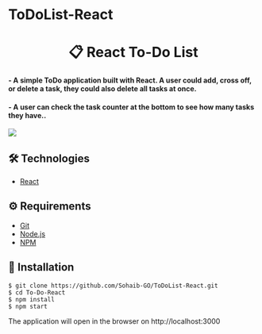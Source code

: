 # ToDoList-React
# <div align="center">📋 React To-Do List</div>


#### <p>  - A simple ToDo application built with React. A user could add, cross off, or delete a task, they could also delete all tasks at once.
 #### - A user can check the task counter at the bottom to see how many tasks they have..
</p>


![](React-todo.gif)

## 🛠️ Technologies

<ul>
  <li><a href="https://reactjs.org/">React</a></li>
</ul>

## ⚙️ Requirements

<ul>
  <li><a href="https://git-scm.com/">Git</a></li>
  <li><a href="https://nodejs.org/en/">Node.js</a></li>
  <li><a href="https://www.npmjs.com/">NPM</a></li>
</ul>

## 🚀 Installation

```
$ git clone https://github.com/Sohaib-GO/ToDoList-React.git
$ cd To-Do-React
$ npm install
$ npm start
```

The application will open in the browser on http://localhost:3000
